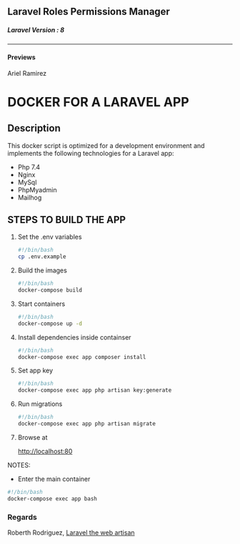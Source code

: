 ## Laravel Roles Permissions Manager
<h5>Laravel Version : 8</h5>
<hr />
<h4>Previews</h4>


Ariel Ramirez
# DOCKER FOR A LARAVEL APP

## Description

This docker script is optimized for a development environment and implements the following technologies for a Laravel app:

- Php 7.4
- Nginx
- MySql
- PhpMyadmin
- Mailhog

## STEPS TO BUILD THE APP

1. Set the .env variables

    ```` bash
    #!/bin/bash
    cp .env.example
    ````

2. Build the images

    ````bash
    #!/bin/bash
    docker-compose build
    ````

3. Start containers

    ```` bash
    #!/bin/bash
    docker-compose up -d
    ````

4. Install dependencies inside containser

    ```` bash
    #!/bin/bash
    docker-compose exec app composer install
    ````

5. Set app key

    ```` bash
    #!/bin/bash
    docker-compose exec app php artisan key:generate
    ````

6. Run migrations

    ```` bash
    #!/bin/bash
    docker-compose exec app php artisan migrate
    ````

7. Browse at

    [http://localhost:80](http://localhost:80)

NOTES:

- Enter the main container

```` bash
#!/bin/bash
docker-compose exec app bash
````

### Regards

Roberth Rodriguez,
[Laravel the web artisan](https://www.facebook.com/laravelthewebartisan)